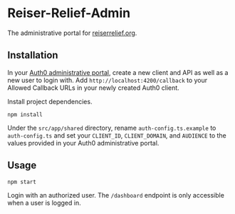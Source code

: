 # Reiser-Relief-Admin

The administrative portal for [reiserrelief.org](http://reiserrelief.org).

## Installation
In your [Auth0 administrative portal](https://manage.auth0.com/), create a new client and API as well as a new user to login with.  Add ```http://localhost:4200/callback``` to your Allowed Callback URLs in your newly created Auth0 client. 


Install project dependencies.

```
npm install
```

Under the ```src/app/shared``` directory, rename ```auth-config.ts.example``` to ```auth-config.ts``` and set your ```CLIENT_ID```, ```CLIENT_DOMAIN```, and ```AUDIENCE``` to the values provided in your Auth0 administrative portal.
## Usage
```
npm start
```

Login with an authorized user.  The ```/dashboard``` endpoint is only accessible when a user is logged in. 
